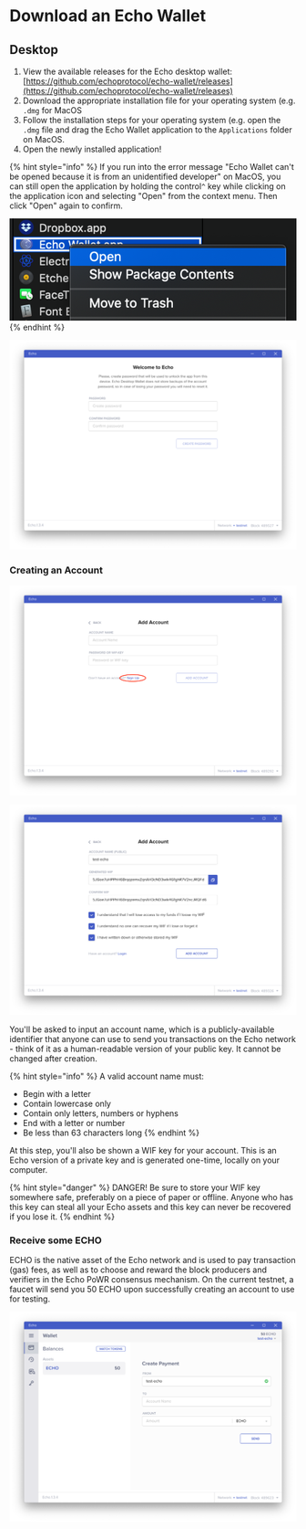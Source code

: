 # Download an Echo Wallet

## Desktop

1. View the available releases for the Echo desktop wallet: [https://github.com/echoprotocol/echo-wallet/releases](https://github.com/echoprotocol/echo-wallet/releases)
2. Download the appropriate installation file for your operating system \(e.g. `.dmg` for MacOS 
3. Follow the installation steps for your operating system \(e.g. open the `.dmg` file and drag the Echo Wallet application to the `Applications` folder on MacOS.
4. Open the newly installed application!

{% hint style="info" %}
If you run into the error message "Echo Wallet can't be opened because it is from an unidentified developer" on MacOS, you can still open the application by holding the control`^` key while clicking on the application icon and selecting "Open" from the context menu. Then click "Open" again to confirm.

![](../.gitbook/assets/screen-shot-2019-09-09-at-4.17.13-pm.png)
{% endhint %}

![Set a password for the wallet that includes at least one uppercase letter and one number.](../.gitbook/assets/screen-shot-2019-09-09-at-1.42.41-pm.png)

### Creating an Account

![Either import an existing account \(e.g. from a mobile wallet\) or create a new one.](../.gitbook/assets/screen-shot-2019-09-09-at-1.27.03-pm.png)

![Create a new account.](../.gitbook/assets/screen-shot-2019-09-09-at-1.28.51-pm.png)

You'll be asked to input an account name, which is a publicly-available identifier that anyone can use to send you transactions on the Echo network - think of it as a human-readable version of your public key. It cannot be changed after creation.

{% hint style="info" %}
A valid account name must:

* Begin with a letter
* Contain lowercase only
* Contain only letters, numbers or hyphens
* End with a letter or number
* Be less than 63 characters long
{% endhint %}

At this step, you'll also be shown a WIF key for your account. This is an Echo version of a private key and is generated one-time, locally on your computer.

{% hint style="danger" %}
DANGER! Be sure to store your WIF key somewhere safe, preferably on a piece of paper or offline. Anyone who has this key can steal all your Echo assets and this key can never be recovered if you lose it.
{% endhint %}

### Receive some ECHO

ECHO is the native asset of the Echo network and is used to pay transaction \(gas\) fees, as well as to choose and reward the block producers and verifiers in the Echo PoWR consensus mechanism. On the current testnet, a faucet will send you 50 ECHO upon successfully creating an account to use for testing.

![Wallet with a 50 ECHO balance, ready to transact.](../.gitbook/assets/screen-shot-2019-09-09-at-1.44.34-pm.png)

